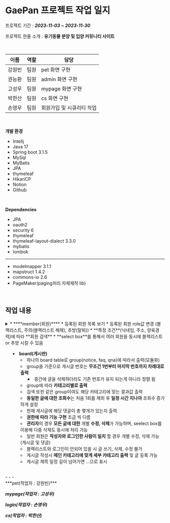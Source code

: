 # GaePan 프로젝트 작업 일지

프로젝트 기간 : **_2023-11-03 ~ 2023-11-30_**

프로젝트 한줄 소개 : __유기동물 분양 및 입양 커뮤니티 사이트__

<br/>

| 이름 | 역할 | 담당 |
| --- | --- | --- |
| 강원빈 | 팀원 | pet 화면 구현 |
| 권능환 | 팀원 | admin 화면 구현 |
| 고성우 | 팀원 | mypage 화면 구현 |
| 박한산 | 팀원 | cs 화면 구현 |
| 손영우 | 팀원 | 회원가입 및 시큐리티 작업 |

<br/>

**개발 환경**
- Intellj
- Java 17
- Spring boot 3.1.5
- MySql
- MyBatis
- JPA
- thymeleaf
- HikariCP
- Notion
- Github

<br/>

**Dependencies**
- JPA
- oauth2
- security 6
- thymeleaf
- thymeleaf-layout-dialect 3.3.0
- mybatis
- lombok
--------------
- modelmapper 3.1.1
- mapstruct 1.4.2
- commons-io 2.6
- PageMaker(paging처리 자체제작 lib)

<br/>

**작업 내용**
--
<details>
<summary admin(작업자 : 권능환) </summary>
* ****member(회원)****
  * 등록된 회원 목록 보기
  * 등록된 회원 role값 변경 (블랙리스트, 주의(블랙리스트 해제), 추방(탈퇴))
  * **특정 조건**(닉네임, 주소, 양육경력)에 따라 **회원 검색**
  * **select box**를 통해서 여러 회원을 동시에 블랙리스트 or 추방 시킬 수 있음
  

* ****board(게시판)****
  * 하나의 board table로 group(notice, faq, qna)에 따라서 출력(모듈화)
  * group을 기준으로 게시글 번호는 **무조건 1번부터 마지막 번호까지 차례대로 출력**
    * 중간에 글을 삭제하더라도 기존 번호가 유지 되는게 아니라 정렬 됨
  *  group에 따라 **카테고리별로 출력**
    *  검색 또한 같은 group이여도 해당 카테고리에 맞는 결과값 출력
  *  **동일한 글에 대한 조회수**는 처음 1회를 제외 후 **일정 시간 지나야** 조회수 증가하게 설정
  *  현재 게시글에 해당 댓글이 총 몇개가 있는지 출력
  *  **권한에 따라 기능 구현** 조금 씩 다름
    *  **관리자**의 경우 **모든 글에 대한** 개별 **수정, 삭제**가 가능하며, seelect box를 이용해 다중 삭제도 동시에 처리 가능
    *  일반 회원은 **작성자와 로그인한 사람이 일치** 할 경우 개별 수정, 삭제 가능(게시글 및 댓글)
    *  블랙리스트와 로그인이 안되어 있을 시 글 쓰기, 삭제, 수정 불가
  *  게시글 작성시 **메인 카테고리에 맞게 세부 카테고리 출력** 및 글 등록 가능
  *  게시글 제목 일정 길이 넘어가면 ...으로 표시
</details>
<br/>
- - - 
<br/>
***pet(작업자 : 강원빈)***

***mypage(작업자 : 고성우)***

***login(작업자 : 손영우)***

***cs(작업자 : 박한산)***
